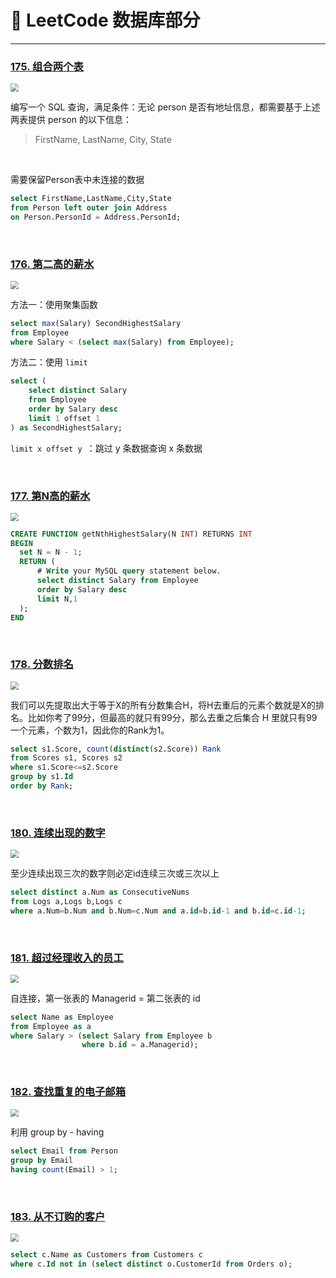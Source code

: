 # 💾 LeetCode 数据库部分

---



### [175. 组合两个表](https://leetcode-cn.com/problems/combine-two-tables/)

<img src="https://gitee.com/veal98/images/raw/master/img/20200502172156.png" style="zoom: 80%;" />

编写一个 SQL 查询，满足条件：无论 person 是否有地址信息，都需要基于上述两表提供 person 的以下信息：

>  FirstName, LastName, City, State

<br>

需要保留Person表中未连接的数据

```sql
select FirstName,LastName,City,State
from Person left outer join Address
on Person.PersonId = Address.PersonId;
```

<br>



### [176. 第二高的薪水](https://leetcode-cn.com/problems/second-highest-salary/)

<img src="https://gitee.com/veal98/images/raw/master/img/20200502172636.png" style="zoom: 80%;" />

<br>

方法一：使用聚集函数

```sql
select max(Salary) SecondHighestSalary
from Employee
where Salary < (select max(Salary) from Employee);
```

方法二：使用 `limit`

```sql
select (
    select distinct Salary
    from Employee
    order by Salary desc
    limit 1 offset 1
) as SecondHighestSalary;
```

`limit x offset y `：跳过 y 条数据查询 x 条数据

<br>



### [177. 第N高的薪水](https://leetcode-cn.com/problems/nth-highest-salary/)

<img src="https://gitee.com/veal98/images/raw/master/img/20200502173929.png" style="zoom: 80%;" />

<br>

```sql
CREATE FUNCTION getNthHighestSalary(N INT) RETURNS INT
BEGIN
  set N = N - 1;
  RETURN (
      # Write your MySQL query statement below.
      select distinct Salary from Employee
      order by Salary desc
      limit N,1
  );
END
```

<br>



### [178. 分数排名](https://leetcode-cn.com/problems/rank-scores/)

<img src="https://gitee.com/veal98/images/raw/master/img/20200502174557.png" style="zoom:80%;" />

<br>

我们可以先提取出大于等于X的所有分数集合H，将H去重后的元素个数就是X的排名。比如你考了99分，但最高的就只有99分，那么去重之后集合 H 里就只有99一个元素，个数为1，因此你的Rank为1。

```sql
select s1.Score, count(distinct(s2.Score)) Rank
from Scores s1, Scores s2
where s1.Score<=s2.Score
group by s1.Id
order by Rank;
```

<br>



### [180. 连续出现的数字](https://leetcode-cn.com/problems/consecutive-numbers/)

<img src="https://gitee.com/veal98/images/raw/master/img/20200502180956.png" style="zoom:80%;" />

<br>

至少连续出现三次的数字则必定id连续三次或三次以上

```sql
select distinct a.Num as ConsecutiveNums
from Logs a,Logs b,Logs c
where a.Num=b.Num and b.Num=c.Num and a.id=b.id-1 and b.id=c.id-1;
```

<br>



### [181. 超过经理收入的员工](https://leetcode-cn.com/problems/employees-earning-more-than-their-managers/)

<img src="https://gitee.com/veal98/images/raw/master/img/20200502181827.png" style="zoom:80%;" />

<br>

自连接，第一张表的 Managerid = 第二张表的 id

```sql
select Name as Employee
from Employee as a
where Salary > (select Salary from Employee b 
                where b.id = a.Managerid);
```

<br>



### [182. 查找重复的电子邮箱](https://leetcode-cn.com/problems/duplicate-emails/)

<img src="https://gitee.com/veal98/images/raw/master/img/20200502182635.png" style="zoom:80%;" />

<br>

利用 group by - having

```sql
select Email from Person
group by Email
having count(Email) > 1;
```

<br>



### [183. 从不订购的客户](https://leetcode-cn.com/problems/customers-who-never-order/)

<img src="https://gitee.com/veal98/images/raw/master/img/20200502183527.png" style="zoom:80%;" />

<br>

```sql
select c.Name as Customers from Customers c
where c.Id not in (select distinct o.CustomerId from Orders o);
```

